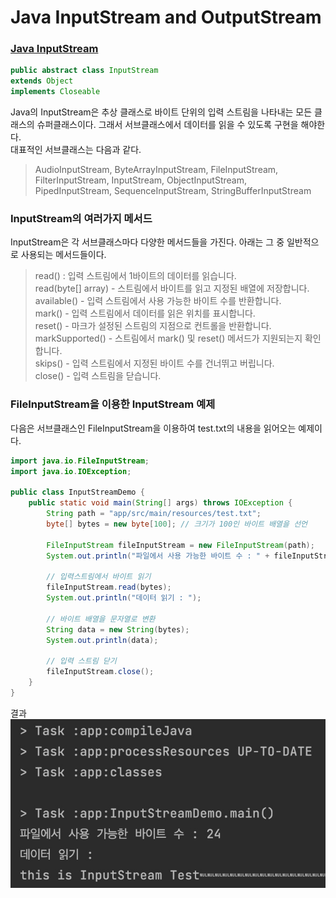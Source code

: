 # Java InputStream and OutputStream

### [Java InputStream](https://docs.oracle.com/javase/8/docs/api/java/io/InputStream.html)

```java
public abstract class InputStream
extends Object
implements Closeable
```

Java의 InputStream은 추상 클래스로 바이트 단위의 입력 스트림을 나타내는 모든 클래스의 슈퍼클래스이다. 그래서 서브클래스에서 데이터를 읽을 수 있도록 구현을 해야한다.<br>
대표적인 서브클래스는 다음과 같다.<br>
>AudioInputStream, ByteArrayInputStream, FileInputStream, FilterInputStream, InputStream, ObjectInputStream, PipedInputStream, SequenceInputStream, StringBufferInputStream

### InputStream의 여러가지 메서드

InputStream은 각 서브클래스마다 다양한 메서드들을 가진다. 아래는 그 중 일반적으로 사용되는 메서드들이다.

>read() : 입력 스트림에서 1바이트의 데이터를 읽습니다.<br>
read(byte[] array) - 스트림에서 바이트를 읽고 지정된 배열에 저장합니다.<br>
available() - 입력 스트림에서 사용 가능한 바이트 수를 반환합니다.<br>
mark() - 입력 스트림에서 데이터를 읽은 위치를 표시합니다.<br>
reset() - 마크가 설정된 스트림의 지점으로 컨트롤을 반환합니다.<br>
markSupported() - 스트림에서 mark() 및 reset() 메서드가 지원되는지 확인합니다.<br>
skips() - 입력 스트림에서 지정된 바이트 수를 건너뛰고 버립니다.<br>
close() - 입력 스트림을 닫습니다.

### FileInputStream을 이용한 InputStream 예제

다음은 서브클래스인 FileInputStream을 이용하여 test.txt의 내용을 읽어오는 예제이다. 

```java
import java.io.FileInputStream;
import java.io.IOException;

public class InputStreamDemo {
    public static void main(String[] args) throws IOException {
        String path = "app/src/main/resources/test.txt";
        byte[] bytes = new byte[100]; // 크기가 100인 바이트 배열을 선언

        FileInputStream fileInputStream = new FileInputStream(path);
        System.out.println("파일에서 사용 가능한 바이트 수 : " + fileInputStream.available());

        // 입력스트림에서 바이트 읽기
        fileInputStream.read(bytes);
        System.out.println("데이터 읽기 : ");

        // 바이트 배열을 문자열로 변환
        String data = new String(bytes);
        System.out.println(data);

        // 입력 스트림 닫기
        fileInputStream.close();
    }
}
```
결과
![](/study/week1/image/InputStreamResult.jpg)


